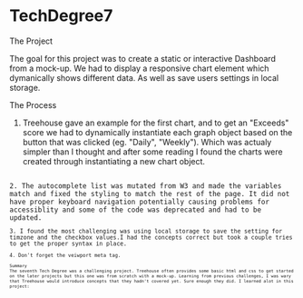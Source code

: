 # TechDegree7


 The Project 
 
 The goal for this project was to create a static or interactive Dashboard from a mock-up. We had to display a responsive chart element which dymanically shows different data. As well as save users settings in local storage. 
 
The Process 

1. Treehouse gave an example for the first chart, and to get an "Exceeds" score we had to dynamically instantiate each graph object based on the button that was clicked (eg. "Daily", "Weekly"). Which was actualy simpler than I thought and after some reading I found the charts were created through instantiating a new chart object.
<code>
2. The autocomplete list was mutated from W3 and made the variables match and fixed the styling to match the rest of the page. It did not have proper keyboard navigation potentially causing problems for accessiblity and some of the code was deprecated and had to be updated.
<code>
3. I found the most challenging was using local storage to save the setting for timzone and the checkbox values.I had the concepts correct but took a couple tries to get the proper syntax in place.
<code>
4. Don't forget the veiwport meta tag.
<code>
Summary 
The seventh Tech Degree was a challenging project. Treehouse often provides some basic html and css to get started on the later projects but this one was from scratch with a mock-up. Learning from previous challenges, I was wary that Treehouse would introduce concepts that they hadn't covered yet. Sure enough they did. I learned alot in this project:

